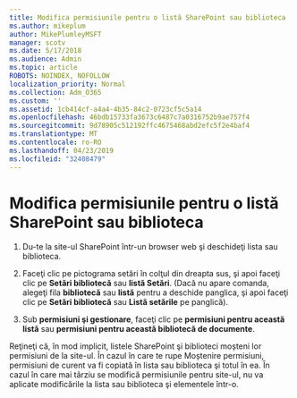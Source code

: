```yaml
---
title: Modifica permisiunile pentru o listă SharePoint sau biblioteca
ms.author: mikeplum
author: MikePlumleyMSFT
manager: scotv
ms.date: 5/17/2018
ms.audience: Admin
ms.topic: article
ROBOTS: NOINDEX, NOFOLLOW
localization_priority: Normal
ms.collection: Adm_O365
ms.custom: ''
ms.assetid: 1cb414cf-a4a4-4b35-84c2-0723cf5c5a14
ms.openlocfilehash: 46bdb15733fa3673c6487c7a0316752b9ae757f4
ms.sourcegitcommit: 9d78905c512192ffc4675468abd2efc5f2e4baf4
ms.translationtype: MT
ms.contentlocale: ro-RO
ms.lasthandoff: 04/23/2019
ms.locfileid: "32408479"
---
```

# <a name="change-permissions-for-a-sharepoint-list-or-library"></a>Modifica permisiunile pentru o listă SharePoint sau biblioteca

1. Du-te la site-ul SharePoint într-un browser web şi deschideţi lista sau biblioteca.
    
2. Faceţi clic pe pictograma setări în colţul din dreapta sus, şi apoi faceţi clic pe **Setări bibliotecă** sau **listă Setări**. (Dacă nu apare comanda, alegeţi fila **bibliotecă** sau **listă** pentru a deschide panglica, şi apoi faceţi clic pe **Setări bibliotecă** sau **Listă setările** pe panglică). 
    
3. Sub **permisiuni şi gestionare**, faceţi clic pe **permisiuni pentru această listă** sau **permisiuni pentru această bibliotecă de documente**.
    
Reţineţi că, în mod implicit, listele SharePoint şi biblioteci moșteni lor permisiuni de la site-ul. În cazul în care te rupe Moștenire permisiuni, permisiuni de curent va fi copiată în lista sau biblioteca şi totul în ea. În cazul în care mai târziu se modifică permisiunile pentru site-ul, nu va aplicate modificările la lista sau biblioteca şi elementele într-o.
  

